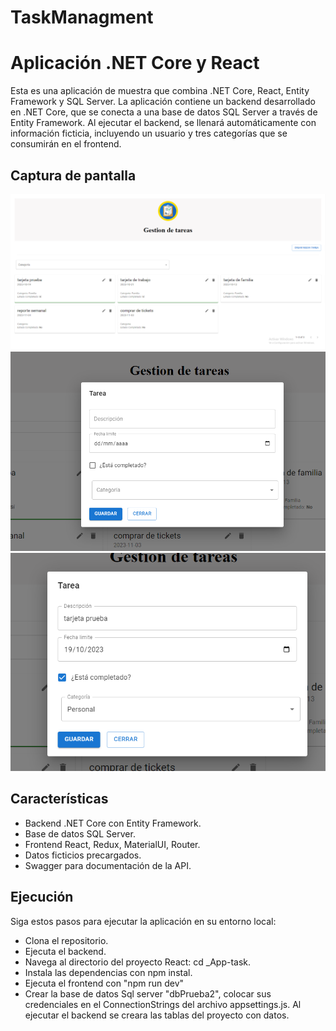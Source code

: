# TaskManagment

# Aplicación .NET Core y React

Esta es una aplicación de muestra que combina .NET Core, React, Entity Framework y SQL Server. La aplicación contiene un backend desarrollado en .NET Core, que se conecta a una base de datos SQL Server a través de Entity Framework. 
Al ejecutar el backend, se llenará automáticamente con información ficticia, incluyendo un usuario y tres categorías que se consumirán en el frontend.

## Captura de pantalla
![Captura de pantalla](https://raw.githubusercontent.com/lcarriel-coder/TaskManagment/main/capturas/1.png)
![Captura de pantalla](https://raw.githubusercontent.com/lcarriel-coder/TaskManagment/main/capturas/2.png)
![Captura de pantalla](https://raw.githubusercontent.com/lcarriel-coder/TaskManagment/main/capturas/3.png)
## Características

- Backend .NET Core con Entity Framework.
- Base de datos SQL Server.
- Frontend React, Redux, MaterialUI, Router.
- Datos ficticios precargados.
- Swagger para documentación de la API.

## Ejecución

Siga estos pasos para ejecutar la aplicación en su entorno local:

- Clona el repositorio.
- Ejecuta el backend.
- Navega al directorio del proyecto React: cd _App-task.
- Instala las dependencias con npm instal.
- Ejecuta el frontend con "npm run dev"
- Crear la base de datos Sql server "dbPrueba2", colocar sus credenciales en el ConnectionStrings del archivo appsettings.js. Al ejecutar el backend se creara las tablas del proyecto con datos.


   
